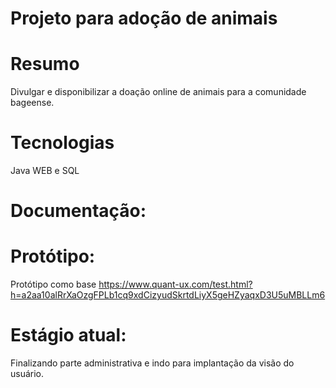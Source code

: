 # Projeto para adoção de animais
# Resumo
Divulgar e disponibilizar a doação online de animais para a comunidade bageense.

# Tecnologias
Java WEB e SQL

# Documentação:


# Protótipo:
Protótipo como base
https://www.quant-ux.com/test.html?h=a2aa10alRrXaOzgFPLb1cq9xdCizyudSkrtdLiyX5geHZyaqxD3U5uMBLLm6

# Estágio atual: 
Finalizando parte administrativa e indo para implantação da visão do usuário.

